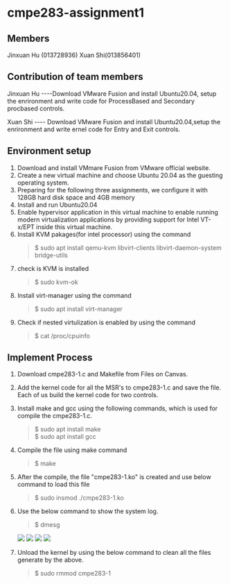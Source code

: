 # cmpe283-assignment1

## Members
Jinxuan Hu (013728936) Xuan Shi(013856401)

## Contribution of team members
Jinxuan Hu ----Download VMware Fusion and install Ubuntu20.04, setup the enrironment and write code for ProcessBased and Secondary procbased controls.

Xuan Shi ---- Download VMware Fusion and install Ubuntu20.04,setup the enrironment  and write ernel code for Entry and Exit controls.

## Environment setup
1. Download and install VMmare Fusion from VMware official website.
2. Create a new virtual machine and choose Ubuntu 20.04 as the guesting operating system.
3. Preparing for the following three assignments, we configure it with 128GB hard disk space and 4GB memory
4. Install and run Ubuntu20.04 
5. Enable hypervisor application in this virtual machine to enable running modern virtualization applications by providing support for Intel VT-x/EPT inside this virtual machine.
6. Install KVM pakages(for intel processor) using the command
	> $ sudo apt install qemu-kvm libvirt-clients libvirt-daemon-system bridge-utils
7. check is KVM is installed
	> $ sudo kvm-ok
8. Install virt-manager using the command
	> $ sudo apt install virt-manager
9. Check if nested virtulization is enabled by using the command
	> $ cat /proc/cpuinfo

## Implement Process
1. Download cmpe283-1.c and Makefile from Files on Canvas.
2. Add the kernel code for all the MSR's to cmpe283-1.c and save the file.  Each of us build the kernel code for two controls.
3. Install make and gcc using the following commands, which is used for compile the cmpe283-1.c.
	> $ sudo apt install make         
	> $ sudo apt install gcc
2. Compile the file using make command
	> $ make
3. After the compile, the file "cmpe283-1.ko" is created and use below command to load this file
	> $ sudo insmod ./cmpe283-1.ko
4. Use the below command to show the system log. 
	> $ dmesg
  	<image src = "https://github.com/JinxuanHu/cmpe283-assignment1/blob/master/screenshots/ProcBased.png">
  	<image src = "https://github.com/JinxuanHu/cmpe283-assignment1/blob/master/screenshots/ProcBasedSecondary.png">
  	<image src = "https://github.com/JinxuanHu/cmpe283-assignment1/blob/master/screenshots/entry.png">
	<image src = "https://github.com/JinxuanHu/cmpe283-assignment1/blob/master/screenshots/exit.png">
		
5. Unload the kernel by using the below command to clean all the files generate by the above.                                                           
	> $ sudo rmmod cmpe283-1
